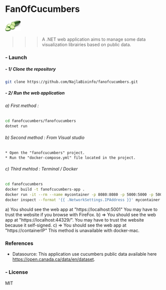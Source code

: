 # FanOfCucumbers
![alt text](ClientApp/src/assets/pngs/cucumbers.png "FanOfCucumbers_icon")
>>> A .NET web application aims to manage some data visualization librairies based on public data.


### - Launch
##### - 1/ Clone the repository

```bash
git clone https://github.com/NajlaBioinfo/fanofcucumbers.git
```

##### - 2/ Run the web application

###### a) First method :
```bash
cd fanofcucumbers/fanofcucumbers
dotnet run
```	

###### b) Second method : From Visual studio
	* Open the "fanofcucumbers" project.
	* Run the "docker-compose.yml" file located in the project.
	
###### c) Third mehtod : Terminal / Docker

```bash
cd fanofcucumbers
docker build -t fanofcucumbers-app .
docker run -it --rm --name mycontainer -p 8080:8080 -p 5000:5000 -p 5001:5001 -p 80:80 fanofcucumbers-app:latest
docker inspect --format '{{ .NetworkSettings.IPAddress }}' mycontainer
```
a) You should see the web app at "https://localhost:5001"
You may have to trust the website if you browse with FireFox.
b)
=> You should see the web app at "https://localhost:44329/". 
You may have to trust the website because it self-signed.
c)
=> You should see the web app at "https://containerIP"
This method is unavailable with docker-mac.


### References
- Datasource: This application use cucumbers public data available here https://open.canada.ca/data/en/dataset.


### - License
MIT
